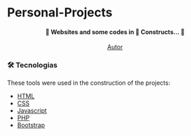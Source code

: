 # Personal-Projects

<h4 align="center"> 
	🚧  Websites and some codes in 🚀 Constructs...  🚧
</h4>

<p align="center">
 <a href="https://www.linkedin.com/in/andr%C3%A9filipeprogrammer/">Autor</a>
</p>

### 🛠 Tecnologias

These tools were used in the construction of the projects:

- [HTML](https://developer.mozilla.org/pt-BR/docs/Web/HTML)
- [CSS](https://developer.mozilla.org/pt-BR/docs/Web/CSS)
- [Javascript](https://developer.mozilla.org/pt-BR/docs/Web/JavaScript)
- [PHP](https://www.php.net/manual/pt_BR/index.php)
- [Bootstrap](https://getbootstrap.com.br/docs/4.1/getting-started/introduction/)
